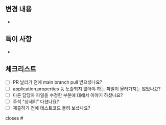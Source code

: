 ## 변경 내용

-

## 특이 사항

-

## 체크리스트

-   [ ] PR 날리기 전에 main branch pull 받으셨나요?
-   [ ] application.properties 등 노출되지 않아야 하는 파일이 올라가지는 않았나요?
-   [ ] 다른 담당자 파일을 수정한 부분에 대해서 이야기 하셨나요?
-   [ ] 주석 "상세히" 다셨나요?
-   [ ] 제출하기 전에 테스트코드 돌려 보셨나요?

closes #
